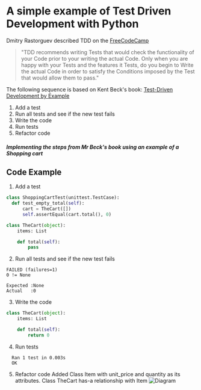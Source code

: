 # A simple example of Test Driven Development with Python

Dmitry Rastorguev described TDD on the [FreeCodeCamp](https://www.freecodecamp.org/news/learning-to-test-with-python-997ace2d8abe/)
>"TDD recommends writing Tests that would check the functionality of your Code prior to your writing the actual Code. Only when you are happy with your Tests and the features it Tests, do you begin to Write the actual Code in order to satisfy the Conditions imposed by the Test that would allow them to pass."

The following sequence is based on Kent Beck's book: [Test-Driven Development by Example](https://dl.acm.org/doi/book/10.5555/579193)
  1. Add a test
  2. Run all tests and see if the new test fails
  3. Write the code
  4. Run tests
  5. Refactor code

##### *Implementing the steps from Mr Beck's book using an example of a Shopping cart*

## Code Example

  1. Add a test
  ```python
class ShoppingCartTest(unittest.TestCase):
    def test_empty_total(self):
        cart = TheCart([])
        self.assertEqual(cart.total(), 0)
```

```python
class TheCart(object):
    items: List

    def total(self):
        pass
```
2. Run all tests and see if the new test fails
```
FAILED (failures=1)
0 != None

Expected :None
Actual   :0
```
  3. Write the code
```python
class TheCart(object):
    items: List

    def total(self):
        return 0
```
  4. Run tests
```
  Ran 1 test in 0.003s
  OK
```
  5. Refactor code
 Added Class Item with unit_price and quantity as its attributes.
Class TheCart has-a relationship with Item
![Diagram](tdd-with-python/diagram1.png)

